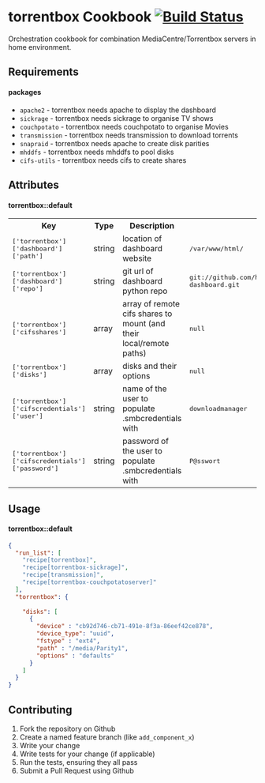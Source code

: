 torrentbox Cookbook [![Build Status](https://travis-ci.org/haganenorekenjutsushi/torrentbox.svg?branch=master)](https://travis-ci.org/haganenorekenjutsushi/torrentbox)
===================
Orchestration cookbook for combination MediaCentre/Torrentbox servers in home environment.


Requirements
------------

#### packages
- `apache2` - torrentbox needs apache to display the dashboard
- `sickrage` - torrentbox needs sickrage to organise TV shows
- `couchpotato` - torrentbox needs couchpotato to organise Movies
- `transmission` - torrentbox needs transmission to download torrents
- `snapraid` - torrentbox needs apache to create disk parities
- `mhddfs` - torrentbox needs mhddfs to pool disks
- `cifs-utils` - torrentbox needs cifs to create shares

Attributes
----------


#### torrentbox::default
<table>
  <tr>
    <th>Key</th>
    <th>Type</th>
    <th>Description</th>
    <th>Default</th>
  </tr>
  <tr>
    <td><tt>['torrentbox']['dashboard']['path']</tt></td>
    <td>string</td>
    <td>location of dashboard website</td>
    <td><tt>/var/www/html/</tt></td>
  </tr>
   <tr>
    <td><tt>['torrentbox']['dashboard']['repo']</tt></td>
    <td>string</td>
    <td>git url of dashboard python repo</td>
    <td><tt>git://github.com/haganenorekenjutsushi/torrentbox-dashboard.git</tt></td>
  </tr>
  <tr>
    <td><tt>['torrentbox']['cifsshares']</tt></td>
    <td>array</td>
    <td>array of remote cifs shares to mount  (and their local/remote paths)</td>
    <td><tt>null</tt></td>
  </tr>
  <tr>
    <td><tt>['torrentbox']['disks']</tt></td>
    <td>array</td>
    <td>disks and their options</td>
    <td><tt>null</tt></td>
  </tr>
  <tr>
    <td><tt>['torrentbox']['cifscredentials']['user']</tt></td>
    <td>string</td>
    <td>name of the user to populate .smbcredentials with</td>
    <td><tt>downloadmanager</tt></td>
  </tr>
   <tr>
    <td><tt>['torrentbox']['cifscredentials']['password']</tt></td>
    <td>string</td>
    <td>password of the user to populate .smbcredentials with</td>
    <td><tt>P@sswort</tt></td>
  </tr>
</table>

Usage
-----
#### torrentbox::default

```json
{
  "run_list": [
    "recipe[torrentbox]",
    "recipe[torrentbox-sickrage]",
    "recipe[transmission]",
    "recipe[torrentbox-couchpotatoserver]"
  ],
  "torrentbox": {
   
    "disks": [
      {
        "device" : "cb92d746-cb71-491e-8f3a-86eef42ce878",
        "device_type": "uuid",
        "fstype" : "ext4",
        "path" : "/media/Parity1",
        "options" : "defaults"
      }
    ]
  }
}
```

Contributing
------------

1. Fork the repository on Github
2. Create a named feature branch (like `add_component_x`)
3. Write your change
4. Write tests for your change (if applicable)
5. Run the tests, ensuring they all pass
6. Submit a Pull Request using Github


